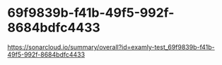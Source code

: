 # 69f9839b-f41b-49f5-992f-8684bdfc4433
https://sonarcloud.io/summary/overall?id=examly-test_69f9839b-f41b-49f5-992f-8684bdfc4433
